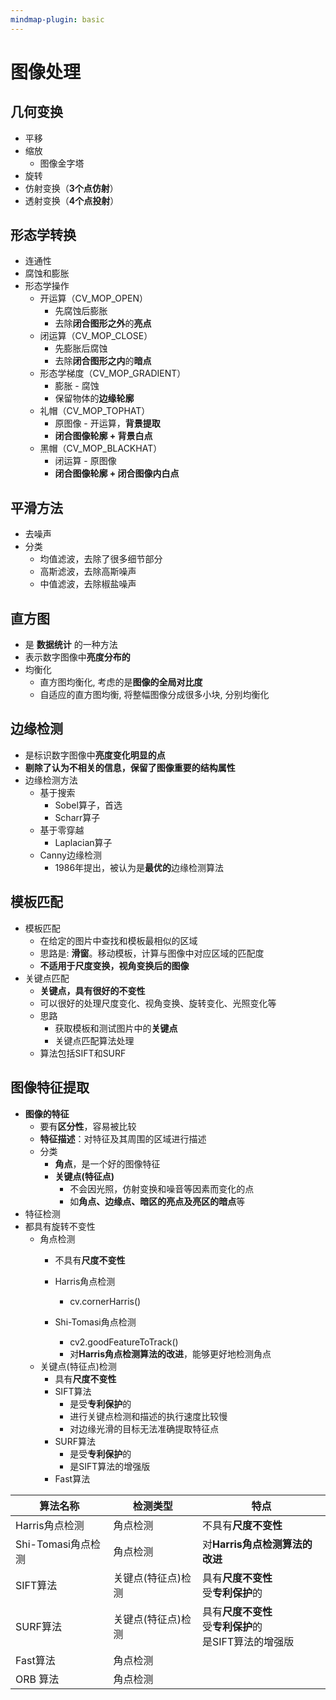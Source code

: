 ```yaml
---
mindmap-plugin: basic
---
```

# 图像处理

## 几何变换
- 平移
- 缩放
	- 图像金字塔
- 旋转
- 仿射变换（**3个点仿射**）
- 透射变换（**4个点投射**）

## 形态学转换
- 连通性 
- 腐蚀和膨胀
- 形态学操作
	- 开运算（CV_MOP_OPEN）
		- 先腐蚀后膨胀
		- 去除**闭合图形之外**的**亮点**
	- 闭运算（CV_MOP_CLOSE）
		- 先膨胀后腐蚀
		- 去除**闭合图形之内**的**暗点**
	- 形态学梯度（CV_MOP_GRADIENT）
		- 膨胀 - 腐蚀
		- 保留物体的**边缘轮廓**
	- 礼帽（CV_MOP_TOPHAT）
		- 原图像 - 开运算，**背景提取**
		- **闭合图像轮廓 + 背景白点**
	- 黑帽（CV_MOP_BLACKHAT）
		- 闭运算 - 原图像
		- **闭合图像轮廓 + 闭合图像内白点**
## 平滑方法
- 去噪声
- 分类
	- 均值滤波，去除了很多细节部分
	- 高斯滤波，去除高斯噪声
	- 中值滤波，去除椒盐噪声

## 直方图
- 是 **数据统计** 的一种方法
- 表示数字图像中**亮度分布的**
- 均衡化
	- 直方图均衡化, 考虑的是**图像的全局对比度**
	- 自适应的直方图均衡, 将整幅图像分成很多小块, 分别均衡化

## 边缘检测
- 是标识数字图像中**亮度变化明显的点** 
- **剔除了认为不相关的信息，保留了图像重要的结构属性** 
- 边缘检测方法
	- 基于搜索
		- Sobel算子，首选
		- Scharr算子
	- 基于零穿越
		- Laplacian算子
	- Canny边缘检测
		- 1986年提出，被认为是**最优的**边缘检测算法

## 模板匹配
- 模板匹配
	- 在给定的图片中查找和模板最相似的区域
	- 思路是: **滑窗**。移动模板，计算与图像中对应区域的匹配度
	- **不适用于尺度变换，视角变换后的图像**
- 关键点匹配
	- **关键点，具有很好的不变性**
	- 可以很好的处理尺度变化、视角变换、旋转变化、光照变化等
	- 思路
		- 获取模板和测试图片中的**关键点**
		- 关键点匹配算法处理
	- 算法包括SIFT和SURF
## 图像特征提取
- **图像的特征**
	- 要有**区分性**，容易被比较
	- **特征描述**：对特征及其周围的区域进行描述
	- 分类
		- **角点**，是一个好的图像特征
		- **关键点(特征点)**
			- 不会因光照，仿射变换和噪音等因素而变化的点
			- 如**角点、边缘点、暗区的亮点及亮区的暗点**等
- 特征检测
- 都具有旋转不变性
	- 角点检测
		- 不具有**尺度不变性**
		
		- Harris角点检测
			- cv.cornerHarris()
		- Shi-Tomasi角点检测
			- cv2.goodFeatureToTrack()
			- 对**Harris角点检测算法的改进**，能够更好地检测角点
	- 关键点(特征点)检测
		- 具有**尺度不变性**
		- SIFT算法
			- 是受**专利保护**的
			- 进行关键点检测和描述的执行速度比较慢
			- 对边缘光滑的目标无法准确提取特征点
		- SURF算法
			- 是受**专利保护**的
			- 是SIFT算法的增强版
		- Fast算法


| 算法名称           | 检测类型       | 特点                                       |
| -------------- | ---------- | ---------------------------------------- |
| Harris角点检测     | 角点检测       | 不具有**尺度不变性**                             |
| Shi-Tomasi角点检测 | 角点检测       | 对**Harris角点检测算法的改进**                     |
| SIFT算法         | 关键点(特征点)检测 | 具有**尺度不变性**<br>受**专利保护**的                |
| SURF算法         | 关键点(特征点)检测 | 具有**尺度不变性**<br>受**专利保护**的<br>是SIFT算法的增强版 |
| Fast算法         | 角点检测       |                                          |
| ORB 算法         | 角点检测       |                                          |
